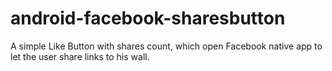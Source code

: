 android-facebook-sharesbutton
=============================

A simple Like Button with shares count, which open Facebook native app to let the user share links to his wall.
